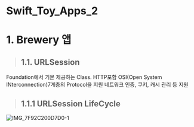# Swift_Toy_Apps_2

# 1. Brewery 앱

> ## 1.1. URLSession
Foundation에서 기본 제공하는 Class. HTTP포함 OSI(Open System INterconnection)7계층의 Protocol을 지원
네트워크 인증, 쿠키, 캐시 관리 등 지원 

> ## 1.1.1 URLSession LifeCycle
![IMG_7F92C200D7D0-1](https://user-images.githubusercontent.com/75043852/163135717-6277f074-e57f-48e5-b040-c77073b9b744.jpeg)

